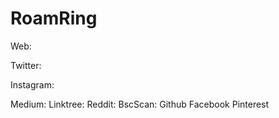 # RoamRing #

Web:

Twitter:

Instagram:

Medium:
Linktree:
Reddit:
BscScan:
Github
Facebook
Pinterest
